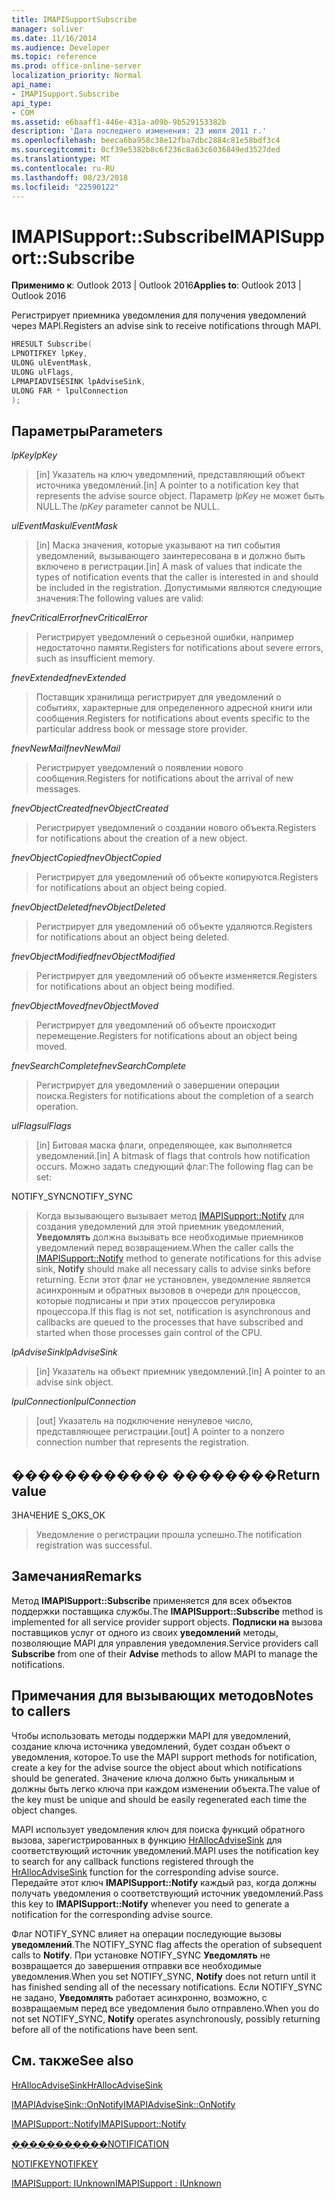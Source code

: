 ```yaml
---
title: IMAPISupportSubscribe
manager: soliver
ms.date: 11/16/2014
ms.audience: Developer
ms.topic: reference
ms.prod: office-online-server
localization_priority: Normal
api_name:
- IMAPISupport.Subscribe
api_type:
- COM
ms.assetid: e6baaff1-446e-431a-a09b-9b529153382b
description: 'Дата последнего изменения: 23 июля 2011 г.'
ms.openlocfilehash: beeca6ba958c38e12fba7dbc2884c81e58bdf3c4
ms.sourcegitcommit: 0cf39e5382b8c6f236c8a63c6036849ed3527ded
ms.translationtype: MT
ms.contentlocale: ru-RU
ms.lasthandoff: 08/23/2018
ms.locfileid: "22590122"
---
```

# <a name="imapisupportsubscribe"></a><span data-ttu-id="43906-103">IMAPISupport::Subscribe</span><span class="sxs-lookup"><span data-stu-id="43906-103">IMAPISupport::Subscribe</span></span>

  
  
<span data-ttu-id="43906-104">**Применимо к**: Outlook 2013 | Outlook 2016</span><span class="sxs-lookup"><span data-stu-id="43906-104">**Applies to**: Outlook 2013 | Outlook 2016</span></span> 
  
<span data-ttu-id="43906-105">Регистрирует приемника уведомления для получения уведомлений через MAPI.</span><span class="sxs-lookup"><span data-stu-id="43906-105">Registers an advise sink to receive notifications through MAPI.</span></span>
  
```cpp
HRESULT Subscribe(
LPNOTIFKEY lpKey,
ULONG ulEventMask,
ULONG ulFlags,
LPMAPIADVISESINK lpAdviseSink,
ULONG FAR * lpulConnection
);
```

## <a name="parameters"></a><span data-ttu-id="43906-106">Параметры</span><span class="sxs-lookup"><span data-stu-id="43906-106">Parameters</span></span>

 <span data-ttu-id="43906-107">_lpKey_</span><span class="sxs-lookup"><span data-stu-id="43906-107">_lpKey_</span></span>
  
> <span data-ttu-id="43906-108">[in] Указатель на ключ уведомлений, представляющий объект источника уведомлений.</span><span class="sxs-lookup"><span data-stu-id="43906-108">[in] A pointer to a notification key that represents the advise source object.</span></span> <span data-ttu-id="43906-109">Параметр _lpKey_ не может быть NULL.</span><span class="sxs-lookup"><span data-stu-id="43906-109">The  _lpKey_ parameter cannot be NULL.</span></span> 
    
 <span data-ttu-id="43906-110">_ulEventMask_</span><span class="sxs-lookup"><span data-stu-id="43906-110">_ulEventMask_</span></span>
  
> <span data-ttu-id="43906-111">[in] Маска значения, которые указывают на тип события уведомлений, вызывающего заинтересована в и должно быть включено в регистрации.</span><span class="sxs-lookup"><span data-stu-id="43906-111">[in] A mask of values that indicate the types of notification events that the caller is interested in and should be included in the registration.</span></span> <span data-ttu-id="43906-112">Допустимыми являются следующие значения:</span><span class="sxs-lookup"><span data-stu-id="43906-112">The following values are valid:</span></span>
    
 <span data-ttu-id="43906-113">_fnevCriticalError_</span><span class="sxs-lookup"><span data-stu-id="43906-113">_fnevCriticalError_</span></span>
  
> <span data-ttu-id="43906-114">Регистрирует уведомлений о серьезной ошибки, например недостаточно памяти.</span><span class="sxs-lookup"><span data-stu-id="43906-114">Registers for notifications about severe errors, such as insufficient memory.</span></span>
    
 <span data-ttu-id="43906-115">_fnevExtended_</span><span class="sxs-lookup"><span data-stu-id="43906-115">_fnevExtended_</span></span>
  
> <span data-ttu-id="43906-116">Поставщик хранилища регистрирует для уведомлений о событиях, характерные для определенного адресной книги или сообщения.</span><span class="sxs-lookup"><span data-stu-id="43906-116">Registers for notifications about events specific to the particular address book or message store provider.</span></span>
    
 <span data-ttu-id="43906-117">_fnevNewMail_</span><span class="sxs-lookup"><span data-stu-id="43906-117">_fnevNewMail_</span></span>
  
> <span data-ttu-id="43906-118">Регистрирует уведомлений о появлении нового сообщения.</span><span class="sxs-lookup"><span data-stu-id="43906-118">Registers for notifications about the arrival of new messages.</span></span> 
    
 <span data-ttu-id="43906-119">_fnevObjectCreated_</span><span class="sxs-lookup"><span data-stu-id="43906-119">_fnevObjectCreated_</span></span>
  
> <span data-ttu-id="43906-120">Регистрирует уведомлений о создании нового объекта.</span><span class="sxs-lookup"><span data-stu-id="43906-120">Registers for notifications about the creation of a new object.</span></span>
    
 <span data-ttu-id="43906-121">_fnevObjectCopied_</span><span class="sxs-lookup"><span data-stu-id="43906-121">_fnevObjectCopied_</span></span>
  
> <span data-ttu-id="43906-122">Регистрирует для уведомлений об объекте копируются.</span><span class="sxs-lookup"><span data-stu-id="43906-122">Registers for notifications about an object being copied.</span></span>
    
 <span data-ttu-id="43906-123">_fnevObjectDeleted_</span><span class="sxs-lookup"><span data-stu-id="43906-123">_fnevObjectDeleted_</span></span>
  
> <span data-ttu-id="43906-124">Регистрирует для уведомлений об объекте удаляются.</span><span class="sxs-lookup"><span data-stu-id="43906-124">Registers for notifications about an object being deleted.</span></span>
    
 <span data-ttu-id="43906-125">_fnevObjectModified_</span><span class="sxs-lookup"><span data-stu-id="43906-125">_fnevObjectModified_</span></span>
  
> <span data-ttu-id="43906-126">Регистрирует для уведомлений об объекте изменяется.</span><span class="sxs-lookup"><span data-stu-id="43906-126">Registers for notifications about an object being modified.</span></span>
    
 <span data-ttu-id="43906-127">_fnevObjectMoved_</span><span class="sxs-lookup"><span data-stu-id="43906-127">_fnevObjectMoved_</span></span>
  
> <span data-ttu-id="43906-128">Регистрирует для уведомлений об объекте происходит перемещение.</span><span class="sxs-lookup"><span data-stu-id="43906-128">Registers for notifications about an object being moved.</span></span>
    
 <span data-ttu-id="43906-129">_fnevSearchComplete_</span><span class="sxs-lookup"><span data-stu-id="43906-129">_fnevSearchComplete_</span></span>
  
> <span data-ttu-id="43906-130">Регистрирует для уведомлений о завершении операции поиска.</span><span class="sxs-lookup"><span data-stu-id="43906-130">Registers for notifications about the completion of a search operation.</span></span>
    
 <span data-ttu-id="43906-131">_ulFlags_</span><span class="sxs-lookup"><span data-stu-id="43906-131">_ulFlags_</span></span>
  
> <span data-ttu-id="43906-132">[in] Битовая маска флаги, определяющее, как выполняется уведомлений.</span><span class="sxs-lookup"><span data-stu-id="43906-132">[in] A bitmask of flags that controls how notification occurs.</span></span> <span data-ttu-id="43906-133">Можно задать следующий флаг:</span><span class="sxs-lookup"><span data-stu-id="43906-133">The following flag can be set:</span></span>
    
<span data-ttu-id="43906-134">NOTIFY_SYNC</span><span class="sxs-lookup"><span data-stu-id="43906-134">NOTIFY_SYNC</span></span> 
  
> <span data-ttu-id="43906-135">Когда вызывающего вызывает метод [IMAPISupport::Notify](imapisupport-notify.md) для создания уведомлений для этой приемник уведомлений, **Уведомлять** должна вызывать все необходимые приемников уведомлений перед возвращением.</span><span class="sxs-lookup"><span data-stu-id="43906-135">When the caller calls the [IMAPISupport::Notify](imapisupport-notify.md) method to generate notifications for this advise sink, **Notify** should make all necessary calls to advise sinks before returning.</span></span> <span data-ttu-id="43906-136">Если этот флаг не установлен, уведомление является асинхронным и обратных вызовов в очереди для процессов, которые подписаны и при этих процессов регулировка процессора.</span><span class="sxs-lookup"><span data-stu-id="43906-136">If this flag is not set, notification is asynchronous and callbacks are queued to the processes that have subscribed and started when those processes gain control of the CPU.</span></span> 
    
 <span data-ttu-id="43906-137">_lpAdviseSink_</span><span class="sxs-lookup"><span data-stu-id="43906-137">_lpAdviseSink_</span></span>
  
> <span data-ttu-id="43906-138">[in] Указатель на объект приемник уведомлений.</span><span class="sxs-lookup"><span data-stu-id="43906-138">[in] A pointer to an advise sink object.</span></span> 
    
 <span data-ttu-id="43906-139">_lpulConnection_</span><span class="sxs-lookup"><span data-stu-id="43906-139">_lpulConnection_</span></span>
  
> <span data-ttu-id="43906-140">[out] Указатель на подключение ненулевое число, представляющее регистрации.</span><span class="sxs-lookup"><span data-stu-id="43906-140">[out] A pointer to a nonzero connection number that represents the registration.</span></span>
    
## <a name="return-value"></a><span data-ttu-id="43906-141">������������ ��������</span><span class="sxs-lookup"><span data-stu-id="43906-141">Return value</span></span>

<span data-ttu-id="43906-142">ЗНАЧЕНИЕ S_OK</span><span class="sxs-lookup"><span data-stu-id="43906-142">S_OK</span></span> 
  
> <span data-ttu-id="43906-143">Уведомление о регистрации прошла успешно.</span><span class="sxs-lookup"><span data-stu-id="43906-143">The notification registration was successful.</span></span>
    
## <a name="remarks"></a><span data-ttu-id="43906-144">Замечания</span><span class="sxs-lookup"><span data-stu-id="43906-144">Remarks</span></span>

<span data-ttu-id="43906-145">Метод **IMAPISupport::Subscribe** применяется для всех объектов поддержки поставщика службы.</span><span class="sxs-lookup"><span data-stu-id="43906-145">The **IMAPISupport::Subscribe** method is implemented for all service provider support objects.</span></span> <span data-ttu-id="43906-146">**Подписки на** вызова поставщиков услуг от одного из своих **уведомлений** методы, позволяющие MAPI для управления уведомления.</span><span class="sxs-lookup"><span data-stu-id="43906-146">Service providers call **Subscribe** from one of their **Advise** methods to allow MAPI to manage the notifications.</span></span> 
  
## <a name="notes-to-callers"></a><span data-ttu-id="43906-147">Примечания для вызывающих методов</span><span class="sxs-lookup"><span data-stu-id="43906-147">Notes to callers</span></span>

<span data-ttu-id="43906-148">Чтобы использовать методы поддержки MAPI для уведомлений, создание ключа источника уведомлений, будет создан объект о уведомления, которое.</span><span class="sxs-lookup"><span data-stu-id="43906-148">To use the MAPI support methods for notification, create a key for the advise source the object about which notifications should be generated.</span></span> <span data-ttu-id="43906-149">Значение ключа должно быть уникальным и должны быть легко ключа при каждом изменении объекта.</span><span class="sxs-lookup"><span data-stu-id="43906-149">The value of the key must be unique and should be easily regenerated each time the object changes.</span></span> 
  
<span data-ttu-id="43906-150">MAPI использует уведомления ключ для поиска функций обратного вызова, зарегистрированных в функцию [HrAllocAdviseSink](hrallocadvisesink.md) для соответствующий источник уведомлений.</span><span class="sxs-lookup"><span data-stu-id="43906-150">MAPI uses the notification key to search for any callback functions registered through the [HrAllocAdviseSink](hrallocadvisesink.md) function for the corresponding advise source.</span></span> <span data-ttu-id="43906-151">Передайте этот ключ **IMAPISupport::Notify** каждый раз, когда должны получать уведомления о соответствующий источник уведомлений.</span><span class="sxs-lookup"><span data-stu-id="43906-151">Pass this key to **IMAPISupport::Notify** whenever you need to generate a notification for the corresponding advise source.</span></span> 
  
<span data-ttu-id="43906-152">Флаг NOTIFY_SYNC влияет на операции последующие вызовы **уведомлений**.</span><span class="sxs-lookup"><span data-stu-id="43906-152">The NOTIFY_SYNC flag affects the operation of subsequent calls to **Notify**.</span></span> <span data-ttu-id="43906-153">При установке NOTIFY_SYNC **Уведомлять** не возвращается до завершения отправки все необходимые уведомления.</span><span class="sxs-lookup"><span data-stu-id="43906-153">When you set NOTIFY_SYNC, **Notify** does not return until it has finished sending all of the necessary notifications.</span></span> <span data-ttu-id="43906-154">Если NOTIFY_SYNC не задано, **Уведомлять** работает асинхронно, возможно, с возвращаемым перед все уведомления было отправлено.</span><span class="sxs-lookup"><span data-stu-id="43906-154">When you do not set NOTIFY_SYNC, **Notify** operates asynchronously, possibly returning before all of the notifications have been sent.</span></span> 
  
## <a name="see-also"></a><span data-ttu-id="43906-155">См. также</span><span class="sxs-lookup"><span data-stu-id="43906-155">See also</span></span>



[<span data-ttu-id="43906-156">HrAllocAdviseSink</span><span class="sxs-lookup"><span data-stu-id="43906-156">HrAllocAdviseSink</span></span>](hrallocadvisesink.md)
  
[<span data-ttu-id="43906-157">IMAPIAdviseSink::OnNotify</span><span class="sxs-lookup"><span data-stu-id="43906-157">IMAPIAdviseSink::OnNotify</span></span>](imapiadvisesink-onnotify.md)
  
[<span data-ttu-id="43906-158">IMAPISupport::Notify</span><span class="sxs-lookup"><span data-stu-id="43906-158">IMAPISupport::Notify</span></span>](imapisupport-notify.md)
  
[<span data-ttu-id="43906-159">�����������</span><span class="sxs-lookup"><span data-stu-id="43906-159">NOTIFICATION</span></span>](notification.md)
  
[<span data-ttu-id="43906-160">NOTIFKEY</span><span class="sxs-lookup"><span data-stu-id="43906-160">NOTIFKEY</span></span>](notifkey.md)
  
[<span data-ttu-id="43906-161">IMAPISupport: IUnknown</span><span class="sxs-lookup"><span data-stu-id="43906-161">IMAPISupport : IUnknown</span></span>](imapisupportiunknown.md)

